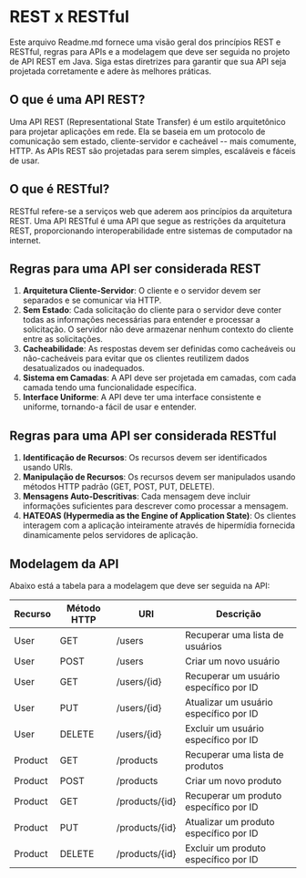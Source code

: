 # REST x RESTful

Este arquivo Readme.md fornece uma visão geral dos princípios REST e RESTful, regras para APIs e a modelagem que deve ser seguida no projeto de API REST em Java. Siga estas diretrizes para garantir que sua API seja projetada corretamente e adere às melhores práticas.


## O que é uma API REST?
Uma API REST (Representational State Transfer) é um estilo arquitetônico para projetar aplicações em rede. Ela se baseia em um protocolo de comunicação sem estado, cliente-servidor e cacheável -- mais comumente, HTTP. As APIs REST são projetadas para serem simples, escaláveis e fáceis de usar.

## O que é RESTful?
RESTful refere-se a serviços web que aderem aos princípios da arquitetura REST. Uma API RESTful é uma API que segue as restrições da arquitetura REST, proporcionando interoperabilidade entre sistemas de computador na internet.

## Regras para uma API ser considerada REST
1. **Arquitetura Cliente-Servidor**: O cliente e o servidor devem ser separados e se comunicar via HTTP.
2. **Sem Estado**: Cada solicitação do cliente para o servidor deve conter todas as informações necessárias para entender e processar a solicitação. O servidor não deve armazenar nenhum contexto do cliente entre as solicitações.
3. **Cacheabilidade**: As respostas devem ser definidas como cacheáveis ou não-cacheáveis para evitar que os clientes reutilizem dados desatualizados ou inadequados.
4. **Sistema em Camadas**: A API deve ser projetada em camadas, com cada camada tendo uma funcionalidade específica.
5. **Interface Uniforme**: A API deve ter uma interface consistente e uniforme, tornando-a fácil de usar e entender.

## Regras para uma API ser considerada RESTful
1. **Identificação de Recursos**: Os recursos devem ser identificados usando URIs.
2. **Manipulação de Recursos**: Os recursos devem ser manipulados usando métodos HTTP padrão (GET, POST, PUT, DELETE).
3. **Mensagens Auto-Descritivas**: Cada mensagem deve incluir informações suficientes para descrever como processar a mensagem.
4. **HATEOAS (Hypermedia as the Engine of Application State)**: Os clientes interagem com a aplicação inteiramente através de hipermídia fornecida dinamicamente pelos servidores de aplicação.

## Modelagem da API
Abaixo está a tabela para a modelagem que deve ser seguida na API:

| Recurso   | Método HTTP | URI                   | Descrição                          |
|-----------|--------------|-----------------------|------------------------------------|
| User      | GET          | /users                | Recuperar uma lista de usuários    |
| User      | POST         | /users                | Criar um novo usuário              |
| User      | GET          | /users/{id}           | Recuperar um usuário específico por ID |
| User      | PUT          | /users/{id}           | Atualizar um usuário específico por ID |
| User      | DELETE       | /users/{id}           | Excluir um usuário específico por ID |
| Product   | GET          | /products             | Recuperar uma lista de produtos    |
| Product   | POST         | /products             | Criar um novo produto              |
| Product   | GET          | /products/{id}        | Recuperar um produto específico por ID |
| Product   | PUT          | /products/{id}        | Atualizar um produto específico por ID |
| Product   | DELETE       | /products/{id}        | Excluir um produto específico por ID |

